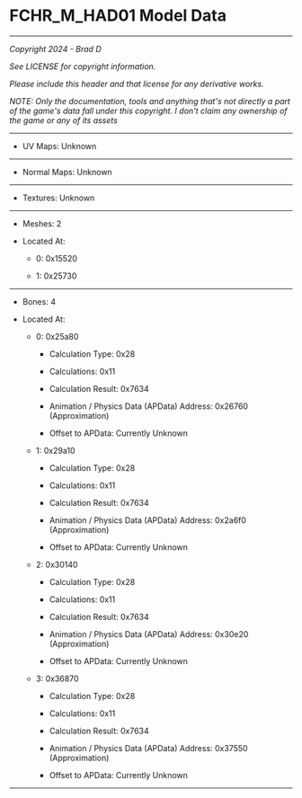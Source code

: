 # FCHR_M_HAD01 Model Data

---

*Copyright 2024 - Brad D*

*See LICENSE for copyright information.*

*Please include this header and that license for any derivative works.*

*NOTE: Only the documentation, tools and anything that's not directly a part of the game's data fall under this copyright. I don't claim any ownership of the game or any of its assets*

---


* UV Maps: Unknown

---

* Normal Maps: Unknown

---

* Textures: Unknown

---

* Meshes: 2

* Located At:

  * 0: 0x15520

  * 1: 0x25730

---

* Bones: 4

* Located At:

  * 0: 0x25a80

    * Calculation Type: 0x28

    * Calculations: 0x11

    * Calculation Result: 0x7634

    * Animation / Physics Data (APData) Address: 0x26760 (Approximation)

    * Offset to APData: Currently Unknown

  * 1: 0x29a10

    * Calculation Type: 0x28

    * Calculations: 0x11

    * Calculation Result: 0x7634

    * Animation / Physics Data (APData) Address: 0x2a6f0 (Approximation)

    * Offset to APData: Currently Unknown

  * 2: 0x30140

    * Calculation Type: 0x28

    * Calculations: 0x11

    * Calculation Result: 0x7634

    * Animation / Physics Data (APData) Address: 0x30e20 (Approximation)

    * Offset to APData: Currently Unknown

  * 3: 0x36870

    * Calculation Type: 0x28

    * Calculations: 0x11

    * Calculation Result: 0x7634

    * Animation / Physics Data (APData) Address: 0x37550 (Approximation)

    * Offset to APData: Currently Unknown

---

